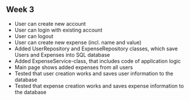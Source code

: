 ## Week 3
- User can create new account
- User can login with existing account
- User can logout 
- User can create new expense (incl. name and value)
- Added UserRepository and ExpenseRepository classes, which save Users and Expenses into SQL database
- Added ExpenseService-class, that includes code of application logic
- Main page shows added expenses from all users
- Tested that user creation works and saves user information to the database
- Tested that expense creation works and saves expense information to the database